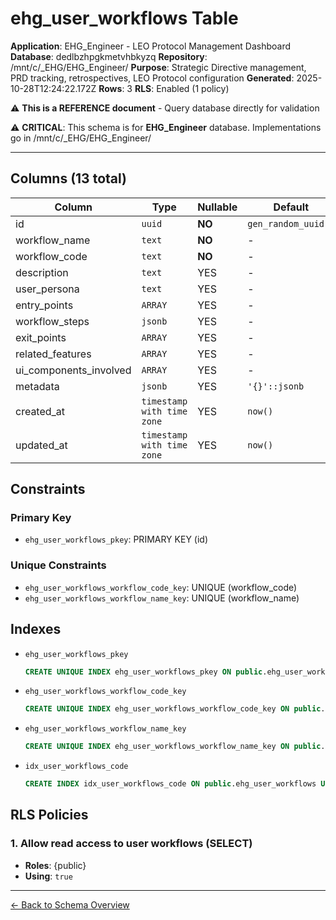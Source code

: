 # ehg_user_workflows Table

**Application**: EHG_Engineer - LEO Protocol Management Dashboard
**Database**: dedlbzhpgkmetvhbkyzq
**Repository**: /mnt/c/_EHG/EHG_Engineer/
**Purpose**: Strategic Directive management, PRD tracking, retrospectives, LEO Protocol configuration
**Generated**: 2025-10-28T12:24:22.172Z
**Rows**: 3
**RLS**: Enabled (1 policy)

⚠️ **This is a REFERENCE document** - Query database directly for validation

⚠️ **CRITICAL**: This schema is for **EHG_Engineer** database. Implementations go in /mnt/c/_EHG/EHG_Engineer/

---

## Columns (13 total)

| Column | Type | Nullable | Default | Description |
|--------|------|----------|---------|-------------|
| id | `uuid` | **NO** | `gen_random_uuid()` | - |
| workflow_name | `text` | **NO** | - | - |
| workflow_code | `text` | **NO** | - | - |
| description | `text` | YES | - | - |
| user_persona | `text` | YES | - | - |
| entry_points | `ARRAY` | YES | - | - |
| workflow_steps | `jsonb` | YES | - | - |
| exit_points | `ARRAY` | YES | - | - |
| related_features | `ARRAY` | YES | - | - |
| ui_components_involved | `ARRAY` | YES | - | - |
| metadata | `jsonb` | YES | `'{}'::jsonb` | - |
| created_at | `timestamp with time zone` | YES | `now()` | - |
| updated_at | `timestamp with time zone` | YES | `now()` | - |

## Constraints

### Primary Key
- `ehg_user_workflows_pkey`: PRIMARY KEY (id)

### Unique Constraints
- `ehg_user_workflows_workflow_code_key`: UNIQUE (workflow_code)
- `ehg_user_workflows_workflow_name_key`: UNIQUE (workflow_name)

## Indexes

- `ehg_user_workflows_pkey`
  ```sql
  CREATE UNIQUE INDEX ehg_user_workflows_pkey ON public.ehg_user_workflows USING btree (id)
  ```
- `ehg_user_workflows_workflow_code_key`
  ```sql
  CREATE UNIQUE INDEX ehg_user_workflows_workflow_code_key ON public.ehg_user_workflows USING btree (workflow_code)
  ```
- `ehg_user_workflows_workflow_name_key`
  ```sql
  CREATE UNIQUE INDEX ehg_user_workflows_workflow_name_key ON public.ehg_user_workflows USING btree (workflow_name)
  ```
- `idx_user_workflows_code`
  ```sql
  CREATE INDEX idx_user_workflows_code ON public.ehg_user_workflows USING btree (workflow_code)
  ```

## RLS Policies

### 1. Allow read access to user workflows (SELECT)

- **Roles**: {public}
- **Using**: `true`

---

[← Back to Schema Overview](../database-schema-overview.md)
